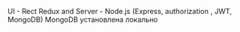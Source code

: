 UI - Rect Redux and 
Server - Node.js (Express, authorization , JWT, MongoDB)
MongoDB установлена локально
